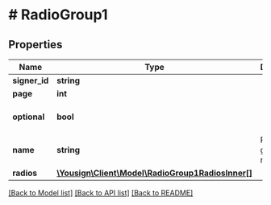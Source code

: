 # # RadioGroup1

## Properties

Name | Type | Description | Notes
------------ | ------------- | ------------- | -------------
**signer_id** | **string** |  | [optional]
**page** | **int** |  | [optional]
**optional** | **bool** |  | [optional] [default to false]
**name** | **string** | Radio group&#39;s name | [optional]
**radios** | [**\Yousign\Client\Model\RadioGroup1RadiosInner[]**](RadioGroup1RadiosInner.md) |  | [optional]

[[Back to Model list]](../../README.md#models) [[Back to API list]](../../README.md#endpoints) [[Back to README]](../../README.md)
